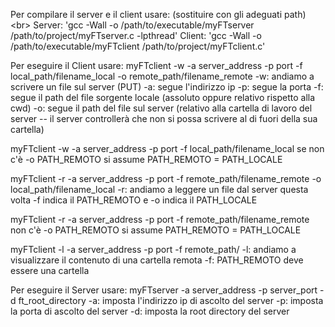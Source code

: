 Per compilare il server e il client usare: (sostituire con gli adeguati path) <br\>
Server: 'gcc -Wall -o /path/to/executable/myFTserver /path/to/project/myFTserver.c -lpthread'
Client: 'gcc -Wall -o /path/to/executable/myFTclient /path/to/project/myFTclient.c'

Per eseguire il Client usare:
myFTclient -w -a server_address -p port  -f local_path/filename_local -o remote_path/filename_remote
-w: andiamo a scrivere un file sul server (PUT)
-a: segue l'indirizzo ip
-p: segue la porta
-f: segue il path del file sorgente locale (assoluto oppure relativo rispetto alla cwd)
-o: segue il path del file sul server (relativo alla cartella di lavoro del server -- il server controllerà che non si possa scrivere al di fuori della sua cartella)

myFTclient -w -a server_address -p port  -f local_path/filename_local
se non c'è -o PATH_REMOTO si assume PATH_REMOTO = PATH_LOCALE


myFTclient -r -a server_address -p port  -f remote_path/filename_remote -o local_path/filename_local
-r: andiamo a leggere un file dal server
questa volta -f indica il PATH_REMOTO e -o indica il PATH_LOCALE

myFTclient -r -a server_address -p port  -f remote_path/filename_remote
non c'è -o PATH_REMOTO si assume PATH_REMOTO = PATH_LOCALE

myFTclient -l -a server_address -p port  -f remote_path/
-l: andiamo a visualizzare il contenuto di una cartella remota
-f: PATH_REMOTO deve essere una cartella

Per eseguire il Server usare:
myFTserver -a server_address -p server_port -d ft_root_directory
-a: imposta l'indirizzo ip di ascolto del server
-p: imposta la porta di ascolto del server
-d: imposta la root directory del server
